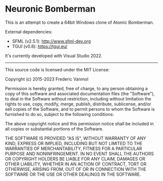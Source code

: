 # Neuronic Bomberman

This is an attempt to create a 64bit Windows clone of Atomic Bomberman.

External dependencies:
- SFML (v2.5.1): http://www.sfml-dev.org
- TGUI (v0.8): https://tgui.eu/

It's currently developed with Visual Studio 2022. 

----

This source code is licensed under the MIT License:

Copyright (c) 2015-2023 Frederic Vanmol

Permission is hereby granted, free of charge, to any person obtaining a copy
of this software and associated documentation files (the "Software"), to deal
in the Software without restriction, including without limitation the rights
to use, copy, modify, merge, publish, distribute, sublicense, and/or sell
copies of the Software, and to permit persons to whom the Software is
furnished to do so, subject to the following conditions:

The above copyright notice and this permission notice shall be included in all
copies or substantial portions of the Software.

THE SOFTWARE IS PROVIDED "AS IS", WITHOUT WARRANTY OF ANY KIND, EXPRESS OR
IMPLIED, INCLUDING BUT NOT LIMITED TO THE WARRANTIES OF MERCHANTABILITY,
FITNESS FOR A PARTICULAR PURPOSE AND NONINFRINGEMENT. IN NO EVENT SHALL THE
AUTHORS OR COPYRIGHT HOLDERS BE LIABLE FOR ANY CLAIM, DAMAGES OR OTHER
LIABILITY, WHETHER IN AN ACTION OF CONTRACT, TORT OR OTHERWISE, ARISING FROM,
OUT OF OR IN CONNECTION WITH THE SOFTWARE OR THE USE OR OTHER DEALINGS IN THE
SOFTWARE.
